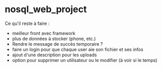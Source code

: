 # nosql_web_project
Ce qu'il reste à faire : 
- meilleur front avec framework
- plus de données à stocker (phone, etc.)
- Rendre le message de succès temporaire ?
- faire un login pour que chaque user aie son fichier et ses infos
- ajout d'une description pour les uploads
- option pour supprimer un utilisateur ou le modifier (à voir si le temps)